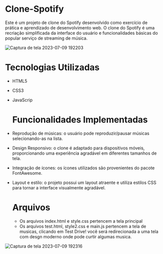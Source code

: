 # Clone-Spotify
Este é um projeto de clone do Spotify desenvolvido como exercício de prática e aprendizado de desenvolvimento web. 
O clone do Spotify é uma recriação simplificada da interface do usuário e funcionalidades básicas do popular serviço de streaming de música.

![Captura de tela 2023-07-09 192203](https://github.com/janine-oliveira/Clone-Spotify/assets/42621724/dafdaed6-0c41-4282-9805-885f59df5ffb)

# Tecnologias Utilizadas
* HTML5
* CSS3
* JavaScrip

  # Funcionalidades Implementadas
* Reprodução de músicas: o usuário pode reproduzir/pausar músicas selecionando-as na lista.
* Design Responsivo: o clone é adaptado para dispositivos móveis, proporcionando uma experiência agradável em diferentes tamanhos de tela.
* Integração de ícones: os ícones utilizados são provenientes do pacote FontAwesome.
* Layout e estilo: o projeto possui um layout atraente e utiliza estilos CSS para tornar a interface visualmente agradável.

  # Arquivos
  * Os arquivos index.html e style.css pertencem a tela principal
  * Os arquivos test.html, style2.css e main.js pertencem a tela de musicas, clicando em Test Drive! você será redirecionada a uma tela
    com desgn moderno onde pode curtir algumas musica.

![Captura de tela 2023-07-09 192316](https://github.com/janine-oliveira/Clone-Spotify/assets/42621724/16b9d198-f7f3-4236-9e13-408f9c3a0fb3)

    
